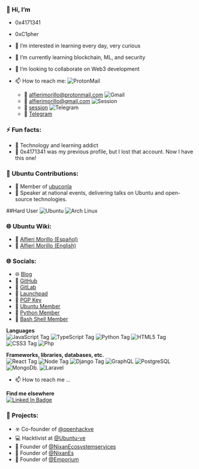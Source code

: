 ### 👋 Hi, I’m 
- 0x4171341
- 0xC1pher
  
- 👀 I’m interested in learning every day, very curious
- 🌱 I’m currently learning blockchain, ML, and security
- 💞️ I’m looking to collaborate on Web3 development
- 📫 How to reach me:
![ProtonMail](https://img.shields.io/badge/ProtonMail-8B89CC?style=for-the-badge&logo=protonmail&logoColor=white)
  - 📧 [alfierimorillo@protonmail.com](mailto:alfierimorillo@protonmail.com)
![Gmail](https://img.shields.io/badge/Gmail-D14836?style=for-the-badge&logo=gmail&logoColor=white)
  - 📧 [alfierimorillo@gmail.com](mailto:alfierimorillo@gmail.com)
![Session](https://img.shields.io/badge/Session-000000?style=for-the-badge&logo=session&logoColor=white)
  - 📧 [session](05c1776a69e1f9b5991cd2b0752d46f95587d694150da4a42d319f0027185d9445)
![Telegram](https://img.shields.io/badge/Telegram-2CA5E0?style=for-the-badge&logo=telegram&logoColor=white)
  - 📧 [Telegram](https://t.me/Ox4171341)

### ⚡ Fun facts:
- 🤖 Technology and learning addict
- 🤡 0x4171341 was my previous profile, but I lost that account. Now I have this one!

### 🌟 Ubuntu Contributions:
- 🐧 Member of [ubuconla](https://launchpad.net/~ubuconla)
- 🎤 Speaker at national events, delivering talks on Ubuntu and open-source technologies.

##Hard User 
![Ubuntu](https://img.shields.io/badge/Ubuntu-E95420?style=for-the-badge&logo=ubuntu&logoColor=white)
![Arch Linux](https://img.shields.io/badge/Arch%20Linux-1793D1?logo=arch-linux&logoColor=white&style=for-the-badge)

### 🌐 Ubuntu Wiki:
- 🐧 [Alfieri Morillo (Español)](https://wiki.ubuntu.com/Alfieri%20Morillo)
- 🐧 [Alfieri Morillo (English)](https://wiki.ubuntu.com/Alfieri%20Morillo%20En)
  
### 🌐 Socials:
- 🌐 [Blog](https://github.com/0xC1pher)
- 🐙 [GitHub](https://github.com/0xC1pher)
- 🦊 [GitLab](https://gitlab.com/0x4171341)
- 🚀 [Launchpad](https://launchpad.net/~alfierimorillo)
- 🔑 [PGP Key](https://keyserver.ubuntu.com/pks/lookup?fingerprint=on&op=index&search=0xE5F005A1889B2023B3A43B20DF6CB5768C239A3D)
- 🐧 [Ubuntu Member](https://launchpad.net/~ubuntumembers)
- 🐍 [Python Member](https://launchpad.net/~python)
- 🐚 [Bash Shell Member](https://launchpad.net/~bash-shell)

**Languages**    
![JavaScript Tag](https://img.shields.io/badge/JavaScript-323330?style=for-the-badge&logo=javascript&logoColor=F7DF1E)
![TypeScript Tag](https://img.shields.io/badge/TypeScript-007ACC?style=for-the-badge&logo=typescript&logoColor=white)
![Python Tag](https://img.shields.io/badge/Python-FFD43B?style=for-the-badge&logo=python&logoColor=darkgreen)
![HTML5 Tag](https://img.shields.io/badge/HTML5-E34F26?style=for-the-badge&logo=html5&logoColor=white)
![CSS3 Tag](https://img.shields.io/badge/CSS3-1572B6?style=for-the-badge&logo=css3&logoColor=white) 
![Php](https://img.shields.io/badge/php-%23777BB4.svg?style=for-the-badge&logo=php&logoColor=white)


**Frameworks, libraries, databases, etc.**    
![React Tag](https://img.shields.io/badge/React-20232A?style=for-the-badge&logo=react&logoColor=61DAFB) 
![Node Tag](https://img.shields.io/badge/Node.js-339933?style=for-the-badge&logo=nodedotjs&logoColor=white) 
![Django Tag](https://img.shields.io/badge/Django-092E20?style=for-the-badge&logo=django&logoColor=green) 
![GraphQL](https://img.shields.io/badge/GraphQl-E10098?style=for-the-badge&logo=graphql&logoColor=white) 
![PostgreSQL](https://img.shields.io/badge/PostgreSQL-316192?style=for-the-badge&logo=postgresql&logoColor=white) 
![MongoDb](https://img.shields.io/badge/mongodb-%234ea94b.svg?style=for-the-badge&logo=mongodb&logoColor=white).
![Laravel](https://img.shields.io/badge/laravel-%23FF2D20.svg?style=for-the-badge&logo=laravel&logoColor=white)

- 📫 How to reach me ...

**Find me elsewhere**  
[![Linked In Badge](https://img.shields.io/badge/LinkedIn-0077B5?style=for-the-badge&logo=linkedin&logoColor=white)](https://www.linkedin.com/in/alfierimorillo/)


### 🚀 Projects:
- ☣️ Co-founder of [@openhackve](https://github.com/openhackve)
- 💻 Hacktivist at [@Ubuntu-ve](https://github.com/Ubuntu-ve)
- 💬 Founder of [@NixanEcosystemservices](https://github.com/NixanEcosystemservices)
- 💬 Founder of [@NixanEs](https://github.com/NixanEs)
- 💬 Founder of [@Emporium](https://github.com/EmporiumES)
